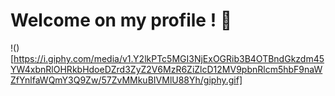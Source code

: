 # Welcome on my profile ! 👋

!()[https://i.giphy.com/media/v1.Y2lkPTc5MGI3NjExOGRib3B4OTBndGkzdm45YW4xbnRlOHRkbHdoeDZrd3ZyZ2V6MzR6ZiZlcD12MV9pbnRlcm5hbF9naWZfYnlfaWQmY3Q9Zw/57ZvMMkuBIVMlU88Yh/giphy.gif]
